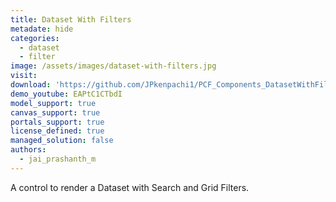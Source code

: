 ```yaml
---
title: Dataset With Filters
metadate: hide
categories:
  - dataset
  - filter
image: /assets/images/dataset-with-filters.jpg
visit: 
download: 'https://github.com/JPkenpachi1/PCF_Components_DatasetWithFilters'
demo_youtube: EAPtC1CTbdI
model_support: true
canvas_support: true
portals_support: true
license_defined: true
managed_solution: false
authors:
  - jai_prashanth_m
---
```

A control to render a Dataset with Search and Grid Filters.
